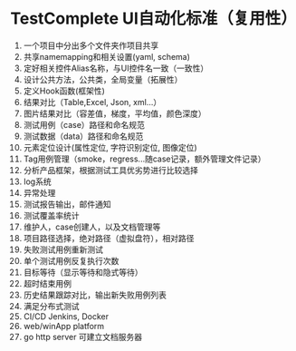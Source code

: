 # TestComplete UI自动化标准（复用性）

1. 一个项目中分出多个文件夹作项目共享
2. 共享namemapping和相关设置(yaml, schema)
3. 定好相关控件Alias名称，与UI控件名一致（一致性）
4. 设计公共方法，公共类，全局变量（拓展性）
5. 定义Hook函数(框架性)
6. 结果对比（Table,Excel, Json, xml...）
7. 图片结果对比（容差值，梯度，平均值，颜色深度）
8. 测试用例（case）路径和命名规范
9.  测试数据（data）路径和命名规范
10. 元素定位设计(属性定位, 字符识别定位, 图像定位)
11. Tag用例管理（smoke，regress...随case记录，额外管理文件记录）
12. 分析产品框架，根据测试工具优劣势进行比较选择
13. log系统
14. 异常处理
15. 测试报告输出，邮件通知
16. 测试覆盖率统计
17. 维护人，case创建人，以及文档管理等
18. 项目路径选择，绝对路径（虚拟盘符），相对路径
19. 失败测试用例重新测试
20. 单个测试用例反复执行次数
21. 目标等待（显示等待和隐式等待）
22. 超时结束用例
23. 历史结果跟踪对比，输出新失败用例列表
24. 满足分布式测试
25. CI/CD Jenkins, Docker
26. web/winApp platform
27. go http server 可建立文档服务器

